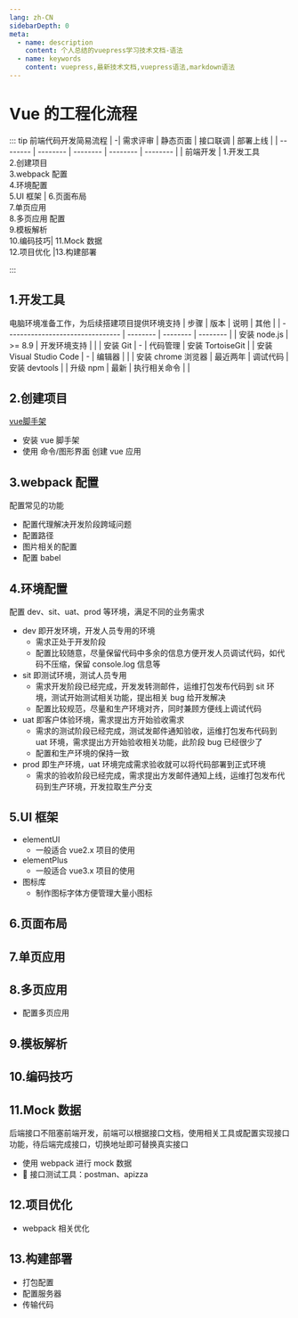 ```yaml
---
lang: zh-CN
sidebarDepth: 0
meta:
  - name: description
    content: 个人总结的vuepress学习技术文档-语法
  - name: keywords
    content: vuepress,最新技术文档,vuepress语法,markdown语法
---
```


# Vue 的工程化流程

::: tip 前端代码开发简易流程
| -| 需求评审 | 静态页面 | 接口联调 | 部署上线 |
| -------- | -------- | -------- | -------- | -------- |
| 前端开发 | 1.开发工具 <br> 2.创建项目 <br> 3.webpack 配置 <br> 4.环境配置 <br> 5.UI 框架 | 6.页面布局 <br> 7.单页应用 <br> 8.多页应用 配置 <br> 9.模板解析 <br> 10.编码技巧| 11.Mock 数据<br>12.项目优化 |13.构建部署

:::

## 1.开发工具

电脑环境准备工作，为后续搭建项目提供环境支持
| 步骤 | 版本 | 说明 | 其他 |
| -------------------------------- | -------- | -------- | -------- |
| 安装 node.js | >= 8.9 | 开发环境支持 | |
| 安装 Git | - | 代码管理 | 安装 TortoiseGit |
| 安装 Visual Studio Code | - | 编辑器 | |
| 安装 chrome 浏览器 | 最近两年 | 调试代码 | 安装 devtools |
| 升级 npm | 最新 | 执行相关命令 | |

## 2.创建项目
[vue脚手架](https://cli.vuejs.org/zh/)
- 安装 vue 脚手架
- 使用 命令/图形界面 创建 vue 应用

## 3.webpack 配置

配置常见的功能

- 配置代理解决开发阶段跨域问题
- 配置路径
- 图片相关的配置
- 配置 babel

## 4.环境配置

配置 dev、sit、uat、prod 等环境，满足不同的业务需求

- dev 即开发环境，开发人员专用的环境
  - 需求正处于开发阶段
  - 配置比较随意，尽量保留代码中多余的信息方便开发人员调试代码，如代码不压缩，保留 console.log 信息等
- sit 即测试环境，测试人员专用
  - 需求开发阶段已经完成，开发发转测邮件，运维打包发布代码到 sit 环境，测试开始测试相关功能，提出相关 bug 给开发解决
  - 配置比较规范，尽量和生产环境对齐，同时兼顾方便线上调试代码
- uat 即客户体验环境，需求提出方开始验收需求
  - 需求的测试阶段已经完成，测试发邮件通知验收，运维打包发布代码到 uat 环境，需求提出方开始验收相关功能，此阶段 bug 已经很少了
  - 配置和生产环境的保持一致
- prod 即生产环境，uat 环境完成需求验收就可以将代码部署到正式环境
  - 需求的验收阶段已经完成，需求提出方发邮件通知上线，运维打包发布代码到生产环境，开发拉取生产分支

## 5.UI 框架

- elementUI
  - 一般适合 vue2.x 项目的使用
- elementPlus
  - 一般适合 vue3.x 项目的使用
- 图标库
  - 制作图标字体方便管理大量小图标

## 6.页面布局

## 7.单页应用

## 8.多页应用

- 配置多页应用

## 9.模板解析

## 10.编码技巧

## 11.Mock 数据

后端接口不阻塞前端开发，前端可以根据接口文档，使用相关工具或配置实现接口功能，待后端完成接口，切换地址即可替换真实接口

- 使用 webpack 进行 mock 数据
-  接口测试工具：postman、apizza

## 12.项目优化

- webpack 相关优化

## 13.构建部署

- 打包配置
- 配置服务器
- 传输代码
